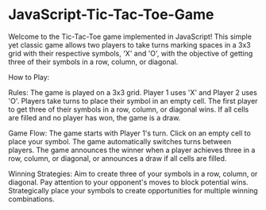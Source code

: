 # JavaScript-Tic-Tac-Toe-Game
Welcome to the Tic-Tac-Toe game implemented in JavaScript! This simple yet classic game allows two players to take turns marking spaces in a 3x3 grid with their respective symbols, 'X' and 'O', with the objective of getting three of their symbols in a row, column, or diagonal.

How to Play:

Rules:
The game is played on a 3x3 grid.
Player 1 uses 'X' and Player 2 uses 'O'.
Players take turns to place their symbol in an empty cell.
The first player to get three of their symbols in a row, column, or diagonal wins.
If all cells are filled and no player has won, the game is a draw.

Game Flow:
The game starts with Player 1's turn.
Click on an empty cell to place your symbol.
The game automatically switches turns between players.
The game announces the winner when a player achieves three in a row, column, or diagonal, or announces a draw if all cells are filled.

Winning Strategies:
Aim to create three of your symbols in a row, column, or diagonal.
Pay attention to your opponent's moves to block potential wins.
Strategically place your symbols to create opportunities for multiple winning combinations.
